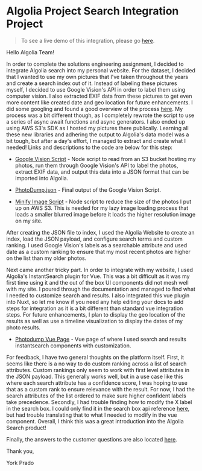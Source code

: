 # Algolia Project Search Integration Project

> To see a live demo of this integration, please go [here](https://yorkprado.com/photodump). 

Hello Algolia Team!

In order to complete the solutions engineering assignment, I decided to integrate Algolia search into my personal website. For the dataset, I decided that I wanted to use my own pictures that I've taken throughout the years and create a search index out of it. Instead of labeling these pictures myself, I decided to use Google Vision's API in order to label them using computer vision. I also extracted EXIF data from these pictures to get even more content like created date and geo location for future enhancements. I did some googling and found a good overview of the process [here](https://dev.to/martyndavies/building-an-image-search-with-algolia--googles-vision-api-37gm). My process was a bit different though, as I completely rewrote the script to use a series of async await functions and async generators. I also ended up using AWS S3's SDK as I hosted my pictures there publically. Learning all these new libraries and adhering the output to Algolia's data model was a bit tough, but after a day's effort, I managed to extract and create what I needed! Links and descriptions to the code are below for this step:

* [Google Vision Script](https://github.com/Yoprado/ToolSets/blob/master/GoogleVisionScript.js) - Node script to read from an S3 bucket hosting my photos, run them through Google Vision's API to label the photos, extract EXIF data, and output this data into a JSON format that can be imported into Algolia.

* [PhotoDump.json](https://github.com/Yoprado/ToolSets/blob/master/PhotoDump.json) - Final output of the Google Vision Script.

* [Minify Image Script](https://github.com/Yoprado/ToolSets/blob/master/imageminify.js) - Node script to reduce the size of the photos I put up on AWS S3. This is needed for my lazy image loading process that loads a smaller blurred image before it loads the higher resolution image on my site. 

After creating the JSON file to index, I used the Algolia Website to create an index, load the JSON payload, and configure search terms and custom ranking. I used Google Vision's labels as a searchable attribute and used date as a custom ranking to ensure that my most recent photos are higher on the list than my older photos. 

Next came another tricky part. In order to integrate with my website, I used Algolia's InstantSearch plugin for Vue. This was a bit difficult as it was my first time using it and the out of the box UI components did not mesh well with my site. I poured through the documentation and managed to find what I needed to customize search and results. I also integrated this vue plugin into Nuxt, so let me know if you need any help editing your docs to add steps for integration as it is a bit different than standard vue integration steps. For future enhancements, I plan to display the geo location of the results as well as use a timeline visualization to display the dates of my photo results. 

* [Photodump Vue Page](https://github.com/Yoprado/YorkPrado.Com/blob/master/pages/photodump.vue) - Vue page of where I used search and results instantsearch components with customization. 

For feedback, I have two general thoughts on the platform itself. First, it seems like there is a no way to do custom ranking across a list of search attributes. Custom rankings only seem to work with first level attributes in the JSON payload. This generally works well, but in a use case like this where each search attribute has a confidence score, I was hoping to use that as a custom rank to ensure relevance with the result. For now, I had the search attributes of the list ordered to make sure higher confident labels take precedence. Secondly, I had trouble finding how to modify the X label in the search box. I could only find it in the search box api reference [here](https://www.algolia.com/doc/api-reference/widgets/search-box/js/), but had trouble translating that to what I needed to modify in the vue component. Overall, I think this was a great introduction into the Algolia Search product!

Finally, the answers to the customer questions are also located [here](https://github.com/Yoprado/YorkPrado.Com/tree/master/algoliacustomerquestions). 

Thank you,

York Prado